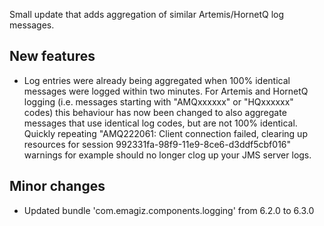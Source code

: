Small update that adds aggregation of similar Artemis/HornetQ log messages.
## New features
- Log entries were already being aggregated when 100% identical messages were logged within two minutes. For Artemis and HornetQ logging (i.e. messages starting with "AMQxxxxxx" or "HQxxxxxx" codes) this behaviour has now been changed to also aggregate messages that use identical log codes, but are not 100% identical. Quickly repeating "AMQ222061: Client connection failed, clearing up resources for session 992331fa-98f9-11e9-8ce6-d3ddf5cbf016" warnings for example should no longer clog up your JMS server logs.
## Minor changes
- Updated bundle 'com.emagiz.components.logging' from 6.2.0 to 6.3.0
